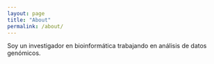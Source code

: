 ```yaml
---
layout: page
title: "About"
permalink: /about/
---
```

Soy un investigador en bioinformática trabajando en análisis de datos genómicos.